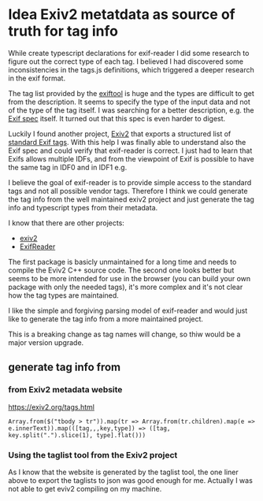 # Idea Exiv2 metatdata as source of truth for tag info

While create typescript declarations for exif-reader I did some research to figure out the
correct type of each tag. I believed I had discovered some inconsistencies in the tags.js definitions,
which triggered a deeper research in the exif format.

The tag list provided by the [exiftool](http://www.sno.phy.queensu.ca/~phil/exiftool/TagNames/EXIF.html)
is huge and the types are difficult to get from the description. It seems to specify the type of
the input data and not of the type of the tag itself.
I was searching for a better description, e.g. the [Exif spec](https://www.cipa.jp/std/documents/e/DC-008-2012_E.pdf)
itself. It turned out that this spec is even harder to digest.

Luckily I found another project, [Exiv2](https://exiv2.org/index.html) that exports
a structured list of [standard Exif tags](https://exiv2.org/index.html).
With this help I was finally able to understand also the Exif spec and could verify
that exif-reader is correct. I just had to learn that Exifs allows multiple IDFs,
and from the viewpoint of Exif is possible to have the same tag in IDF0 and in IDF1 e.g.

I believe the goal of exif-reader is to provide simple access to the standard tags
and not all possible vendor tags. Therefore I think we could generate the tag
info from the well maintained exiv2 project and just generate the tag info
and typescript types from their metadata.

I know that there are other projects:

- [exiv2](https://www.npmjs.com/package/exiv2?activeTab=readme)
- [ExifReader](https://www.npmjs.com/package/exifreader)

The first package is basicly unmaintained for a long time and needs to compile
the Eviv2 C++ source code.
The second one looks better but seems to be more intended for use in the browser
(you can build your own package with only the needed tags), it's more
complex and it's not clear how the tag types are maintained.

I like the simple and forgiving parsing model of exif-reader and would
just like to generate the tag info from a more maintained project.

This is a breaking change as tag names will change, so thiw would be a major version upgrade.

## generate tag info from

### from Exiv2 metadata website

https://exiv2.org/tags.html

```
Array.from($("tbody > tr")).map(tr => Array.from(tr.children).map(e => e.innerText)).map(([tag,,,key,type]) => ([tag, key.split(".").slice(1), type].flat()))

```

### Using the taglist tool from the Exiv2 project

As I know that the website is generated by the taglist tool, the one liner above to export the taglists to json was good enough for me. Actually I was not able to get eviv2 compiling on my machine.
